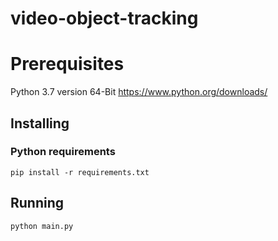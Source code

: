 # video-object-tracking

# Prerequisites
Python 3.7 version 64-Bit https://www.python.org/downloads/

## Installing

### Python requirements

```
pip install -r requirements.txt
```



## Running
```
python main.py
```
